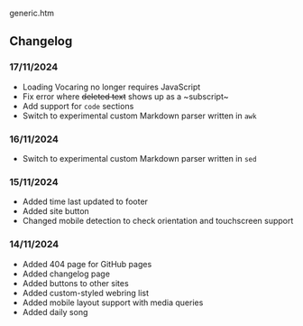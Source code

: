 generic.htm

## Changelog

### 17/11/2024

- Loading Vocaring no longer requires JavaScript
- Fix error where ~~deleted text~~ shows up as a ~subscript~
- Add support for `code` sections
- Switch to experimental custom Markdown parser written in `awk`

### 16/11/2024

- Switch to experimental custom Markdown parser written in `sed`

### 15/11/2024

- Added time last updated to footer
- Added site button
- Changed mobile detection to check orientation and touchscreen support

### 14/11/2024

- Added 404 page for GitHub pages
- Added changelog page
- Added buttons to other sites
- Added custom-styled webring list
- Added mobile layout support with media queries
- Added daily song

